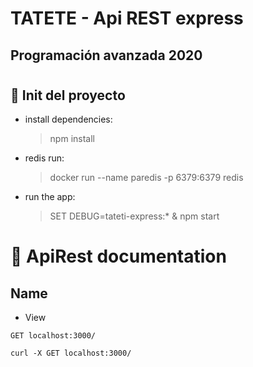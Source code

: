# TATETE - Api REST express
## Programación avanzada 2020
#


## 🚀 Init del proyecto 

* install dependencies:
     > npm install

* redis run:
     > docker run --name paredis -p 6379:6379 redis

* run the app:
     > SET DEBUG=tateti-express:* & npm start

     


# 📄 ApiRest documentation

## Name


* View 

```
GET localhost:3000/
```
```
curl -X GET localhost:3000/
```